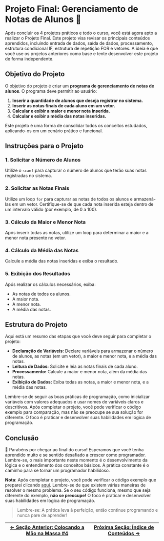 # Projeto Final: Gerenciamento de Notas de Alunos 📝

Após concluir os 4 projetos práticos e todo o curso, você está agora apto a realizar o Projeto Final. Este projeto visa revisar os principais conteúdos aprendidos, incluindo entrada de dados, saída de dados, processamento, estrutura condicional IF, estrutura de repetição FOR e vetores. A ideia é que você use os projetos anteriores como base e tente desenvolver este projeto de forma independente.

## Objetivo do Projeto

O objetivo do projeto é criar um **programa de gerenciamento de notas de alunos**. O programa deve permitir ao usuário:

1. **Inserir a quantidade de alunos que deseja registrar no sistema.**
2. **Inserir as notas finais de cada aluno em um vetor.**
3. **Calcular e exibir a maior e menor nota inserida.**
4. **Calcular e exibir a média das notas inseridas.**

Este projeto é uma forma de consolidar todos os conceitos estudados, aplicando-os em um cenário prático e funcional.

## Instruções para o Projeto

### 1. Solicitar o Número de Alunos
Utilize o `scanf` para capturar o número de alunos que terão suas notas registradas no sistema.

### 2. Solicitar as Notas Finais
Utilize um loop `for` para capturar as notas de todos os alunos e armazená-las em um vetor. Certifique-se de que cada nota inserida esteja dentro de um intervalo válido (por exemplo, de 0 a 100).

### 3. Cálculo da Maior e Menor Nota
Após inserir todas as notas, utilize um loop para determinar a maior e a menor nota presente no vetor.

### 4. Cálculo da Média das Notas
Calcule a média das notas inseridas e exiba o resultado.

### 5. Exibição dos Resultados
Após realizar os cálculos necessários, exiba:
- As notas de todos os alunos.
- A maior nota.
- A menor nota.
- A média das notas.

## Estrutura do Projeto

Aqui está um resumo das etapas que você deve seguir para completar o projeto:

- **Declaração de Variáveis:** Declare variáveis para armazenar o número de alunos, as notas (em um vetor), a maior e menor nota, e a média das notas.
- **Leitura de Dados:** Solicite e leia as notas finais de cada aluno.
- **Processamento:** Calcule a maior e menor nota, além da média das notas.
- **Exibição de Dados:** Exiba todas as notas, a maior e menor nota, e a média das notas.

Lembre-se de seguir as boas práticas de programação, como inicializar variáveis com valores adequados e usar nomes de variáveis claros e descritivos. Após completar o projeto, você pode verificar o código exemplo para comparação, mas não se preocupe se sua solução for diferente. O foco é praticar e desenvolver suas habilidades em lógica de programação.

## Conclusão

🎉 Parabéns por chegar ao final do curso! Esperamos que você tenha aprendido muito e se sentido desafiado a crescer como programador. Lembre-se, o mais importante neste momento é o desenvolvimento da lógica e o entendimento dos conceitos básicos. A prática constante é o caminho para se tornar um programador habilidoso.

**Nota:** Após completar o projeto, você pode verificar o código exemplo que preparei clicando [aqui](). Lembre-se de que existem várias maneiras de resolver o mesmo problema. Se o seu código funciona, mesmo que seja diferente do exemplo, **não se preocupe!** O foco é praticar e desenvolver suas habilidades em lógica de programação.

> Lembre-se: A prática leva à perfeição, então continue programando e nunca pare de aprender!

| [← Seção Anterior: Colocando a Mão na Massa #4](https://github.com/ArturColen/Pre-AEDS1-Workshop/blob/main/materiais/06-vetores/06.05-colocando-a-mao-na-massa-04.md) | [Próxima Seção: Índice de Conteúdos →](https://github.com/ArturColen/Pre-AEDS1-Workshop) |
|---------------------------|------------------------------------------------------|